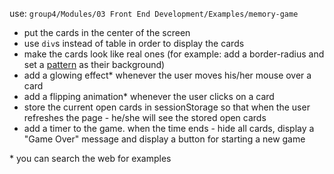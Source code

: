 <p>use: <code>group4/Modules/03 Front End Development/Examples/memory-game</code></p>
<ul>
    <li>
        put the cards in the center of the screen
    </li>
    <li>
        use <code>div</code>s instead of table in order to display the cards
    </li>
    <li>
        make the cards look like real ones (for example: add a border-radius and set a <a href="https://depositphotos.com/51298937/stock-illustration-poker-card-pattern.html" target="_blank">pattern</a> as their background)
    </li>
    <li>
        add a glowing effect* whenever the user moves his/her mouse over a card
    </li>
    <li>
        add a flipping animation* whenever the user clicks on a card
    </li>
    <li>
        store the current open cards in sessionStorage so that when the user refreshes the page - he/she will see the stored open cards
    </li>
    <li>
        add a timer to the game. when the time ends - hide all cards, display a "Game Over" message and display a button for starting a new game
    </li>
</ul>
*  you can search the web for examples